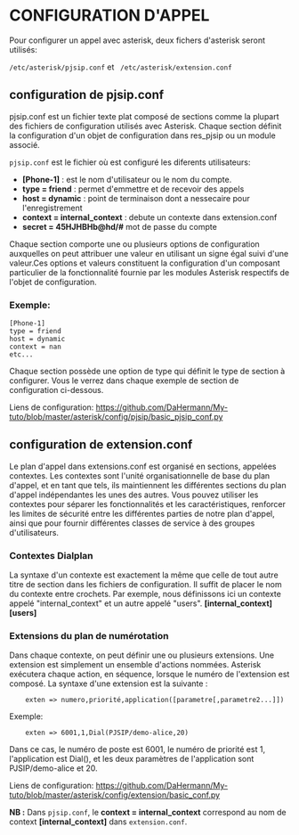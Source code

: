 # CONFIGURATION D'APPEL 

Pour configurer un appel avec asterisk, deux fichers d'asterisk seront utilisés:

`/etc/asterisk/pjsip.conf` et  ` /etc/asterisk/extension.conf`

## configuration de pjsip.conf

pjsip.conf est un fichier texte plat composé de sections comme la plupart des fichiers de configuration utilisés avec Asterisk. Chaque section définit la configuration d'un objet de configuration dans res_pjsip ou un module associé.

` pjsip.conf ` est le fichier où est configuré les diferents utilisateurs:

* **[Phone-1]** :  est le nom d'utilisateur ou le nom du compte.
* **type = friend** : permet d'emmettre et de recevoir des appels
* **host = dynamic** : point de terminaison dont a nessecaire pour l'enregistrement
* **context = internal_context** : debute un contexte dans extension.conf
* **secret = 45HJHBHb@hd/#** mot de passe du compte

Chaque section comporte une ou plusieurs options de configuration auxquelles on peut attribuer une valeur en utilisant un signe égal suivi d'une valeur.Ces options et valeurs constituent la configuration d'un composant particulier de la fonctionnalité fournie par les modules Asterisk respectifs de l'objet de configuration.

### Exemple:

    [Phone-1]
    type = friend
    host = dynamic
    context = nan
    etc...
    
Chaque section possède une option de type qui définit le type de section à configurer. Vous le verrez dans chaque exemple de section de configuration ci-dessous.

Liens de configuration:
https://github.com/DaHermann/My-tuto/blob/master/asterisk/config/pjsip/basic_pjsip_conf.py
 
 
## configuration de extension.conf

Le plan d'appel dans extensions.conf est organisé en sections, appelées contextes. Les contextes sont l'unité organisationnelle de base du plan d'appel, et en tant que tels, ils maintiennent les différentes sections du plan d'appel indépendantes les unes des autres. Vous pouvez utiliser les contextes pour séparer les fonctionnalités et les caractéristiques, renforcer les limites de sécurité entre les différentes parties de notre plan d'appel, ainsi que pour fournir différentes classes de service à des groupes d'utilisateurs.

### Contextes Dialplan
La syntaxe d'un contexte est exactement la même que celle de tout autre titre de section dans les fichiers de configuration. Il suffit de placer le nom du contexte entre crochets. Par exemple, nous définissons ici un contexte appelé "internal_context" et un autre appelé "users".
**[internal_context]** 
**[users]** 

### Extensions du plan de numérotation
Dans chaque contexte, on peut définir une ou plusieurs extensions. Une extension est simplement un ensemble d'actions nommées. Asterisk exécutera chaque action, en séquence, lorsque le numéro de l'extension est composé. La syntaxe d'une extension est la suivante :

        exten => numero,priorité,application([parametre[,parametre2...]])
        
Exemple:

        exten => 6001,1,Dial(PJSIP/demo-alice,20)
        
Dans ce cas, le numéro de poste est 6001, le numéro de priorité est 1, l'application est Dial(), et les deux paramètres de l'application sont PJSIP/demo-alice et 20.        

Liens de configuration:
https://github.com/DaHermann/My-tuto/blob/master/asterisk/config/extension/basic_conf.py


**NB :**
Dans `pjsip.conf`, le **context = internal_context** correspond au nom de context **[internal_context]** dans `extension.conf`.
